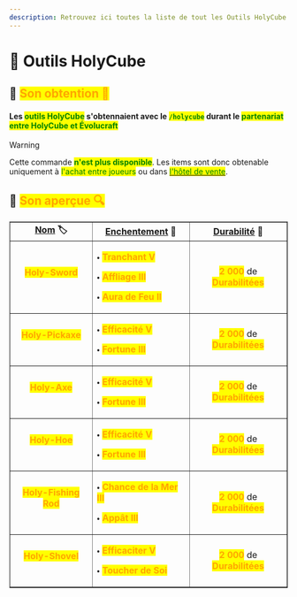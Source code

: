```yaml
---
description: Retrouvez ici toutes la liste de tout les Outils HolyCube présents sur le serveur.
---
```


# 🚂 Outils HolyCube

## 🔷 <mark style="color:orange;">Son obtention 🤔</mark>

#### Les <mark style="color:green;">**outils HolyCube**</mark> s'obtennaient avec le <mark style="color:green;">**`/holycube`**</mark> durant le <mark style="color:green;">**partenariat entre HolyCube et Évolucraft**</mark>
> [!WARNING]
> Cette commande <mark style="color:green;">**n'est plus disponible**</mark>. Les items sont donc obtenable uniquement à <mark style="color:green;">l'achat entre joueurs</mark> ou dans [<mark style="color:green;">l'hôtel de vente</mark>](https://wiki.evolucraft.fr/le-gameplay/le-commerce#hotel-des-ventes).

## 🔷 <mark style="color:orange;">Son aperçue 🔍</mark>

<table border="1" cellspacing="0" cellpadding="6">
  <tr>
    <td align="center"><strong><ins>Nom</ins> 🏷️</strong></td>
    <td align="center"><strong><ins>Enchentement</ins> 📖</strong></td>
    <td align="center"><strong><ins>Durabilité</ins> 📏</strong></td>
  </tr>
  <tr>
   <td align="center">
     <p><mark style="color:orange;"><strong>Holy-Sword</strong></mark></p>
     <p><figure><img src="../.gitbook/assets/Codex/Outils/HolyCube/Epee.png" alt=""></figure></p>
   </td>
   <td>
     <p>🞄 <mark style="color:orange;"><strong>Tranchant V</strong></mark></p>
     <p>🞄 <mark style="color:orange;"><strong>Affliage III</strong></mark></p>
     <p>🞄 <mark style="color:orange;"><strong>Aura de Feu II</strong></mark></p>
   </td>
   <td align="center">
     <p><mark style="color:orange;"><strong>2 000</strong></mark> de <mark style="color:orange;"><strong>Durabilitées</strong></mark></p>
   </td>
  </tr>
  <tr>
   <td align="center">
     <p><mark style="color:orange;"><strong>Holy-Pickaxe</strong></mark></p>
     <p><figure><img src="../.gitbook/assets/Codex/Outils/HolyCube/Pioche.png" alt=""></figure></p>
   </td>
   <td>
     <p>🞄 <mark style="color:orange;"><strong>Efficacité V</strong></mark></p>
     <p>🞄 <mark style="color:orange;"><strong>Fortune III</strong></mark></p>
   </td>
   <td align="center">
     <p><mark style="color:orange;"><strong>2 000</strong></mark> de <mark style="color:orange;"><strong>Durabilitées</strong></mark></p>
   </td>
  </tr>  
  <tr>
   <td align="center">
     <p><mark style="color:orange;"><strong>Holy-Axe</strong></mark></p>
     <p><figure><img src="../.gitbook/assets/Codex/Outils/HolyCube/Hache.png" alt=""></figure></p>
   </td>
   <td>
     <p>🞄 <mark style="color:orange;"><strong>Efficacité V</strong></mark></p>
     <p>🞄 <mark style="color:orange;"><strong>Fortune III</strong></mark></p>
   </td>
   <td align="center">
     <p><mark style="color:orange;"><strong>2 000</strong></mark> de <mark style="color:orange;"><strong>Durabilitées</strong></mark></p>
   </td>
  </tr>
  <tr>
   <td align="center">
     <p><mark style="color:orange;"><strong>Holy-Hoe</strong></mark></p>
     <p><figure><img src="../.gitbook/assets/Codex/Outils/HolyCube/Houe.png" alt=""></figure></p>
   </td>
   <td>
     <p>🞄 <mark style="color:orange;"><strong>Efficacité V</strong></mark></p>
     <p>🞄 <mark style="color:orange;"><strong>Fortune III</strong></mark></p>
   </td>
   <td align="center">
     <p><mark style="color:orange;"><strong>2 000</strong></mark> de <mark style="color:orange;"><strong>Durabilitées</strong></mark></p>
   </td>
  </tr>
  <tr>
   <td align="center">
     <p><mark style="color:orange;"><strong>Holy-Fishing Rod</strong></mark></p>
     <p><figure><img src="../.gitbook/assets/Codex/Outils/HolyCube/CanneAPeche.png" alt=""></figure></p>
   </td>
   <td>
     <p>🞄 <mark style="color:orange;"><strong>Chance de la Mer III</strong></mark></p>
     <p>🞄 <mark style="color:orange;"><strong>Appât III</strong></mark></p>
   </td>
   <td align="center">
     <p><mark style="color:orange;"><strong>2 000</strong></mark> de <mark style="color:orange;"><strong>Durabilitées</strong></mark></p>
   </td>
  </tr>  
  <tr>
   <td align="center">
     <p><mark style="color:orange;"><strong>Holy-Shovel</strong></mark></p>
     <p><figure><img src="../.gitbook/assets/Codex/Outils/HolyCube/Pelle.png" alt=""></figure></p>
   </td>
   <td>
     <p>🞄 <mark style="color:orange;"><strong>Efficaciter V</strong></mark></p>
     <p>🞄 <mark style="color:orange;"><strong>Toucher de Soi</strong></mark></p>
   </td>
   <td align="center">
     <p><mark style="color:orange;"><strong>2 000</strong></mark> de <mark style="color:orange;"><strong>Durabilitées</strong></mark></p>
   </td>
  </tr>
</table>
